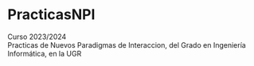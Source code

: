 # PracticasNPI
Curso 2023/2024  
Practicas de Nuevos Paradigmas de Interaccion, del Grado en Ingeniería Informática, en la UGR
